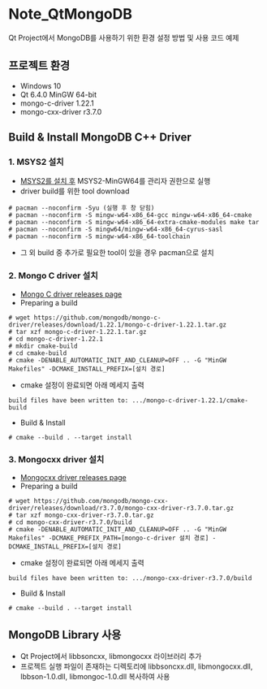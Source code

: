 # Note_QtMongoDB
Qt Project에서 MongoDB를 사용하기 위한 환경 설정 방법 및 사용 코드 예제
## 프로젝트 환경
* Windows 10
* Qt 6.4.0 MinGW 64-bit
* mongo-c-driver 1.22.1
* mongo-cxx-driver r3.7.0
## Build & Install MongoDB C++ Driver 
### 1. MSYS2 설치
* [MSYS2를 설치 후](https://www.msys2.org/) MSYS2-MinGW64를 관리자 권한으로 실행
* driver build를 위한 tool download
```
# pacman --noconfirm -Syu (실행 후 창 닫힘)
# pacman --noconfirm -S mingw-w64-x86_64-gcc mingw-w64-x86_64-cmake
# pacman --noconfirm -S mingw-w64-x86_64-extra-cmake-modules make tar
# pacman --noconfirm -S mingw64/mingw-w64-x86_64-cyrus-sasl
# pacman --noconfirm -S mingw-w64-x86_64-toolchain
```
* 그 외 build 중 추가로 필요한 tool이 있을 경우 pacman으로 설치
### 2. Mongo C driver 설치
* [Mongo C driver releases page](https://github.com/mongodb/mongo-c-driver/releases)
* Preparing a build
```
# wget https://github.com/mongodb/mongo-c-driver/releases/download/1.22.1/mongo-c-driver-1.22.1.tar.gz
# tar xzf mongo-c-driver-1.22.1.tar.gz
# cd mongo-c-driver-1.22.1
# mkdir cmake-build
# cd cmake-build
# cmake -DENABLE_AUTOMATIC_INIT_AND_CLEANUP=OFF .. -G "MinGW Makefiles" -DCMAKE_INSTALL_PREFIX=[설치 경로]
```
* cmake 설정이 완료되면 아래 메세지 출력
```
build files have been written to: .../mongo-c-driver-1.22.1/cmake-build
```
* Build & Install
```
# cmake --build . --target install
```
### 3. Mongocxx driver 설치
* [Mongocxx driver releases page](https://github.com/mongodb/mongo-cxx-driver/releases)
* Preparing a build
```
# wget https://github.com/mongodb/mongo-cxx-driver/releases/download/r3.7.0/mongo-cxx-driver-r3.7.0.tar.gz
# tar xzf mongo-cxx-driver-r3.7.0.tar.gz
# cd mongo-cxx-driver-r3.7.0/build
# cmake -DENABLE_AUTOMATIC_INIT_AND_CLEANUP=OFF .. -G "MinGW Makefiles" -DCMAKE_PREFIX_PATH=[mongo-c-driver 설치 경로] -DCMAKE_INSTALL_PREFIX=[설치 경로]
```
* cmake 설정이 완료되면 아래 메세지 출력
```
build files have been written to: .../mongo-cxx-driver-r3.7.0/build
```
* Build & Install
```
# cmake --build . --target install
```
## MongoDB Library 사용
* Qt Project에서 libbsoncxx, libmongocxx 라이브러리 추가
* 프로젝트 실행 파일이 존재하는 디렉토리에 libbsoncxx.dll, libmongocxx.dll, lbbson-1.0.dll, libmongoc-1.0.dll 복사하여 사용
